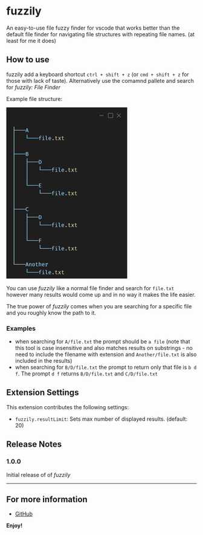 # fuzzily

An easy-to-use file fuzzy finder for vscode that works better than the default file finder for navigating file structures with repeating file names. (at least for me it does)

## How to use

fuzzily add a keyboard shortcut `ctrl + shift + z` (or `cmd + shift + z` for those with lack of taste).
Alternatively use the comamnd pallete and search for *fuzzily: File Finder*

Example file structure:

<img src="fuzzily.png" width="320"/>

You can use *fuzzily* like a normal file finder and search for `file.txt` however many results would come up and in no way it makes the life easier.

The true power of *fuzzily* comes when you are searching for a specific file and you roughly know the path to it.

### Examples
* when searching for `A/file.txt` the prompt should be ``a file`` (note that this tool is case insensitive and also matches results on substrings - no need to include the filename with extension and `Another/file.txt` is also included in the results)
* when searching for `B/D/file.txt` the prompt to return only that file is ``b d f``. The prompt ``d f`` returns `B/D/file.txt` and `C/D/file.txt`

## Extension Settings

This extension contributes the following settings:

* `fuzzily.resultLimit`: Sets max number of displayed results. (default: 20)

## Release Notes

### 1.0.0

Initial release of of *fuzzily*

---
## For more information

* [GitHub](https://github.com/matoussynek/fuzzily)

**Enjoy!**
